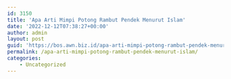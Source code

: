 ```yaml
---
id: 3150
title: 'Apa Arti Mimpi Potong Rambut Pendek Menurut Islam'
date: '2022-12-12T07:38:27+00:00'
author: admin
layout: post
guid: 'https://bos.awn.biz.id/apa-arti-mimpi-potong-rambut-pendek-menurut-islam/'
permalink: /apa-arti-mimpi-potong-rambut-pendek-menurut-islam/
categories:
    - Uncategorized
---
```


